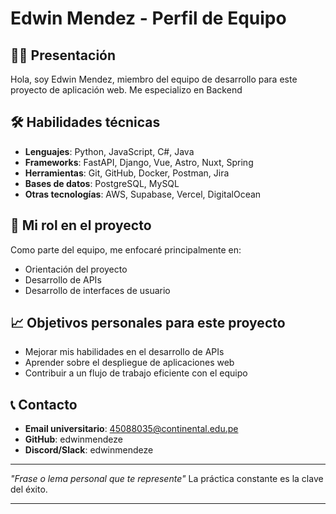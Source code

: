 # Edwin Mendez - Perfil de Equipo

## 👨‍💻 Presentación

Hola, soy Edwin Mendez, miembro del equipo de desarrollo para este proyecto de aplicación web. Me especializo en Backend

## 🛠️ Habilidades técnicas

- **Lenguajes**: Python, JavaScript, C#, Java
- **Frameworks**: FastAPI, Django, Vue, Astro, Nuxt, Spring
- **Herramientas**: Git, GitHub, Docker, Postman, Jira
- **Bases de datos**: PostgreSQL, MySQL
- **Otras tecnologías**: AWS, Supabase, Vercel, DigitalOcean

## 🎯 Mi rol en el proyecto

Como parte del equipo, me enfocaré principalmente en:
- Orientación del proyecto
- Desarrollo de APIs
- Desarrollo de interfaces de usuario

## 📈 Objetivos personales para este proyecto

- Mejorar mis habilidades en el desarrollo de APIs
- Aprender sobre el despliegue de aplicaciones web
- Contribuir a un flujo de trabajo eficiente con el equipo

## 📞 Contacto

- **Email universitario**: 45088035@continental.edu.pe
- **GitHub**: edwinmendeze
- **Discord/Slack**: edwinmendeze

---

*"Frase o lema personal que te represente"*
La práctica constante es la clave del éxito.

---
